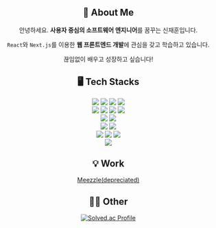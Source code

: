 <div align="center">
  
  ## 📌 About Me
  안녕하세요. <b>사용자 중심의 소프트웨어 엔지니어</b>를 꿈꾸는 신재훈입니다.

  `React`와 `Next.js`를 이용한 **웹 프론트엔드 개발**에 관심을 갖고 학습하고 있습니다.

  끊임없이 배우고 성장하고 싶습니다!
  <br>
  
  ## 🖥 Tech Stacks

  <img src="https://img.shields.io/badge/html5-E34F26?style=for-the-badge&logo=html5&logoColor=white">
  <img src="https://img.shields.io/badge/css3-1572B6?style=for-the-badge&logo=css3&logoColor=white">
  <img src="https://img.shields.io/badge/javascript-F7DF1E?style=for-the-badge&logo=javascript&logoColor=white">
  <img src="https://img.shields.io/badge/typescript-3178C6?style=for-the-badge&logo=typescript&logoColor=white">
  <br/>
  <img src="https://img.shields.io/badge/react-61DAFB?style=for-the-badge&logo=react&logoColor=white">
  <img src="https://img.shields.io/badge/next.js-000000?style=for-the-badge&logo=next.js&logoColor=white">
  <img src="https://img.shields.io/badge/react_query-FF4154?style=for-the-badge&logo=react-query&logoColor=white">
  <img src="https://img.shields.io/badge/styled_components-DB7093?style=for-the-badge&logo=styled-components&logoColor=white">
  <br/>
  <img src="https://img.shields.io/badge/python-3776AB?style=for-the-badge&logo=python&logoColor=white">
  <img src="https://img.shields.io/badge/C/C++-A8B9CC?style=for-the-badge&logo=c&logoColor=white">
  <br/>
  <img src="https://img.shields.io/badge/node.js-339933?style=for-the-badge&logo=Node.js&logoColor=white">
  <img src="https://img.shields.io/badge/express-000000?style=for-the-badge&logo=express&logoColor=white">
  <br/>
  <img src="https://img.shields.io/badge/git-F05032?style=for-the-badge&logo=git&logoColor=white">
  <img src="https://img.shields.io/badge/github-181717?style=for-the-badge&logo=github&logoColor=white">
  <img src="https://img.shields.io/badge/figma-F24E1E?style=for-the-badge&logo=figma&logoColor=white">
  <br/>
  <img src="https://img.shields.io/badge/linux-FCC624?style=for-the-badge&logo=linux&logoColor=black">
  <br/>
  
  ## 💡 Work
  
  <a href="https://meezzle.xyz/">Meezzle(depreciated)<a>
  <br/>

  ## 👨‍💻 Other
  
  [![Solved.ac Profile](http://mazassumnida.wtf/api/v2/generate_badge?boj=jh9485)](https://solved.ac/jh9485/)
 
</div>
  

